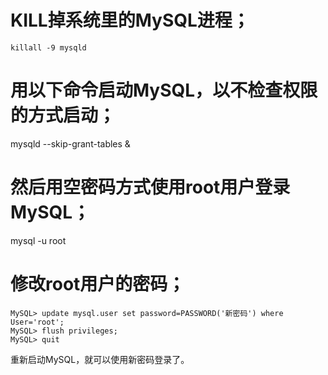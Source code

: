 

# KILL掉系统里的MySQL进程；
    killall -9 mysqld 

# 用以下命令启动MySQL，以不检查权限的方式启动；
   mysqld --skip-grant-tables & 

# 然后用空密码方式使用root用户登录 MySQL；
   mysql -u root 

# 修改root用户的密码；
    MySQL> update mysql.user set password=PASSWORD('新密码') where User='root'; 
    MySQL> flush privileges; 
    MySQL> quit 

重新启动MySQL，就可以使用新密码登录了。
